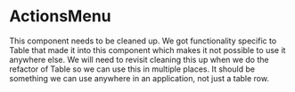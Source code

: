 # ActionsMenu

This component needs to be cleaned up. We got functionality specific to Table that made it into this component which makes it not possible to use it anywhere else. We will need to revisit cleaning this up when we do the refactor of Table so we can use this in multiple places. It should be something we can use anywhere in an application, not just a table row.
